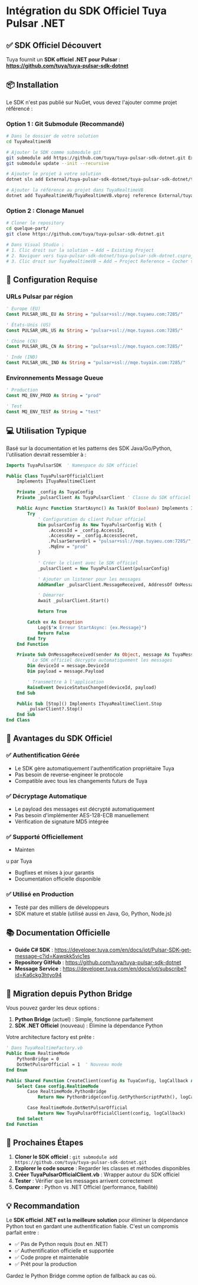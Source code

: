 # Intégration du SDK Officiel Tuya Pulsar .NET

## ✅ SDK Officiel Découvert

Tuya fournit un **SDK officiel .NET pour Pulsar** :
**https://github.com/tuya/tuya-pulsar-sdk-dotnet**

## 📦 Installation

Le SDK n'est pas publié sur NuGet, vous devez l'ajouter comme projet référencé :

### Option 1 : Git Submodule (Recommandé)

```bash
# Dans le dossier de votre solution
cd TuyaRealtimeVB

# Ajouter le SDK comme submodule git
git submodule add https://github.com/tuya/tuya-pulsar-sdk-dotnet.git External/tuya-pulsar-sdk-dotnet
git submodule update --init --recursive

# Ajouter le projet à votre solution
dotnet sln add External/tuya-pulsar-sdk-dotnet/tuya-pulsar-sdk-dotnet/tuya-pulsar-sdk-dotnet.csproj

# Ajouter la référence au projet dans TuyaRealtimeVB
dotnet add TuyaRealtimeVB/TuyaRealtimeVB.vbproj reference External/tuya-pulsar-sdk-dotnet/tuya-pulsar-sdk-dotnet/tuya-pulsar-sdk-dotnet.csproj
```

### Option 2 : Clonage Manuel

```bash
# Cloner le repository
cd quelque-part/
git clone https://github.com/tuya/tuya-pulsar-sdk-dotnet.git

# Dans Visual Studio :
# 1. Clic droit sur la solution → Add → Existing Project
# 2. Naviguer vers tuya-pulsar-sdk-dotnet/tuya-pulsar-sdk-dotnet.csproj
# 3. Clic droit sur TuyaRealtimeVB → Add → Project Reference → Cocher tuya-pulsar-sdk-dotnet
```

## 🔧 Configuration Requise

### URLs Pulsar par région

```vb
' Europe (EU)
Const PULSAR_URL_EU As String = "pulsar+ssl://mqe.tuyaeu.com:7285/"

' États-Unis (US)
Const PULSAR_URL_US As String = "pulsar+ssl://mqe.tuyaus.com:7285/"

' Chine (CN)
Const PULSAR_URL_CN As String = "pulsar+ssl://mqe.tuyacn.com:7285/"

' Inde (IND)
Const PULSAR_URL_IND As String = "pulsar+ssl://mqe.tuyain.com:7285/"
```

### Environnements Message Queue

```vb
' Production
Const MQ_ENV_PROD As String = "prod"

' Test
Const MQ_ENV_TEST As String = "test"
```

## 💻 Utilisation Typique

Basé sur la documentation et les patterns des SDK Java/Go/Python, l'utilisation devrait ressembler à :

```vb
Imports TuyaPulsarSDK  ' Namespace du SDK officiel

Public Class TuyaPulsarOfficialClient
    Implements ITuyaRealtimeClient

    Private _config As TuyaConfig
    Private _pulsarClient As TuyaPulsarClient ' Classe du SDK officiel

    Public Async Function StartAsync() As Task(Of Boolean) Implements ITuyaRealtimeClient.StartAsync
        Try
            ' Configuration du client Pulsar officiel
            Dim pulsarConfig As New TuyaPulsarConfig With {
                .AccessId = _config.AccessId,
                .AccessKey = _config.AccessSecret,
                .PulsarServerUrl = "pulsar+ssl://mqe.tuyaeu.com:7285/",
                .MqEnv = "prod"
            }

            ' Créer le client avec le SDK officiel
            _pulsarClient = New TuyaPulsarClient(pulsarConfig)

            ' Ajouter un listener pour les messages
            AddHandler _pulsarClient.MessageReceived, AddressOf OnMessageReceived

            ' Démarrer
            Await _pulsarClient.Start()

            Return True

        Catch ex As Exception
            Log($"❌ Erreur StartAsync: {ex.Message}")
            Return False
        End Try
    End Function

    Private Sub OnMessageReceived(sender As Object, message As TuyaMessage)
        ' Le SDK officiel décrypte automatiquement les messages
        Dim deviceId = message.DeviceId
        Dim payload = message.Payload

        ' Transmettre à l'application
        RaiseEvent DeviceStatusChanged(deviceId, payload)
    End Sub

    Public Sub [Stop]() Implements ITuyaRealtimeClient.Stop
        _pulsarClient?.Stop()
    End Sub
End Class
```

## 🔐 Avantages du SDK Officiel

### ✅ Authentification Gérée
- Le SDK gère automatiquement l'authentification propriétaire Tuya
- Pas besoin de reverse-engineer le protocole
- Compatible avec tous les changements futurs de Tuya

### ✅ Décryptage Automatique
- Le payload des messages est décrypté automatiquement
- Pas besoin d'implémenter AES-128-ECB manuellement
- Vérification de signature MD5 intégrée

### ✅ Supporté Officiellement
- Mainten

u par Tuya
- Bugfixes et mises à jour garantis
- Documentation officielle disponible

### ✅ Utilisé en Production
- Testé par des milliers de développeurs
- SDK mature et stable (utilisé aussi en Java, Go, Python, Node.js)

## 📚 Documentation Officielle

- **Guide C# SDK** : https://developer.tuya.com/en/docs/iot/Pulsar-SDK-get-message-c?id=Kawpkk5vic1es
- **Repository GitHub** : https://github.com/tuya/tuya-pulsar-sdk-dotnet
- **Message Service** : https://developer.tuya.com/en/docs/iot/subscribe?id=Ka6ckg3htyo94

## 🔄 Migration depuis Python Bridge

Vous pouvez garder les deux options :

1. **Python Bridge** (actuel) : Simple, fonctionne parfaitement
2. **SDK .NET Officiel** (nouveau) : Élimine la dépendance Python

Votre architecture factory est prête :

```vb
' Dans TuyaRealtimeFactory.vb
Public Enum RealtimeMode
    PythonBridge = 0
    DotNetPulsarOfficial = 1  ' Nouveau mode
End Enum

Public Shared Function CreateClient(config As TuyaConfig, logCallback As Action(Of String)) As ITuyaRealtimeClient
    Select Case config.RealtimeMode
        Case RealtimeMode.PythonBridge
            Return New PythonBridge(config.GetPythonScriptPath(), logCallback)

        Case RealtimeMode.DotNetPulsarOfficial
            Return New TuyaPulsarOfficialClient(config, logCallback)
    End Select
End Function
```

## 🎯 Prochaines Étapes

1. **Cloner le SDK officiel** : `git submodule add https://github.com/tuya/tuya-pulsar-sdk-dotnet.git`
2. **Explorer le code source** : Regarder les classes et méthodes disponibles
3. **Créer TuyaPulsarOfficialClient.vb** : Wrapper autour du SDK officiel
4. **Tester** : Vérifier que les messages arrivent correctement
5. **Comparer** : Python vs .NET Officiel (performance, fiabilité)

## 💡 Recommandation

Le **SDK officiel .NET est la meilleure solution** pour éliminer la dépendance Python tout en gardant une authentification fiable. C'est un compromis parfait entre :

- ✅ Pas de Python requis (tout en .NET)
- ✅ Authentification officielle et supportée
- ✅ Code propre et maintenable
- ✅ Prêt pour la production

Gardez le Python Bridge comme option de fallback au cas où.
